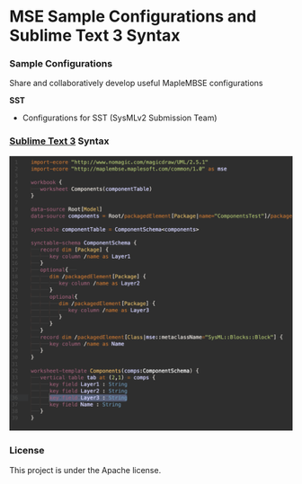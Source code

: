 # MSE Sample Configurations and Sublime Text 3 Syntax

### Sample Configurations
Share and collaboratively develop useful MapleMBSE configurations

**SST**
 - Configurations for SST (SysMLv2 Submission Team)


### [Sublime Text 3]((sublime-syntax)) Syntax
![Syntax Highlighting Preview](sublime-syntax/docs/preview-afterglow-markdown.png)


### License
This project is under the Apache license.
